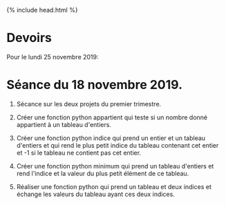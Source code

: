 {% include head.html %}

# Devoirs

Pour le lundi 25 novembre 2019:

# Séance du 18 novembre 2019.

1. Sécance sur les deux projets du premier trimestre.

1. Créer une fonction python appartient qui teste si un nombre donné appartient à un tableau d'entiers.

2. Créer une fonction python indice qui prend un entier et un tableau d'entiers et qui rend le plus petit indice du tableau contenant cet entier et -1 si le tableau ne contient pas cet entier.

3. Créer une fonction python minimum qui prend un tableau d'entiers et rend l'indice et la valeur du plus petit élément de ce tableau.

4. Réaliser une fonction python qui prend un tableau et deux indices et échange les valeurs du tableau ayant ces deux indices.
